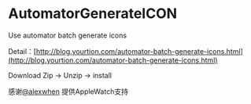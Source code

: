 # AutomatorGenerateICON

Use automator batch  generate icons

Detail：[http://blog.yourtion.com/automator-batch-generate-icons.html](http://blog.yourtion.com/automator-batch-generate-icons.html)

Download Zip -> Unzip -> install

感谢[@alexwhen](http://segmentfault.com/u/alexwhen) 提供AppleWatch支持
